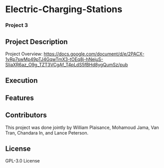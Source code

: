 # Electric-Charging-Stations
### Project 3

## Project Description
Project Overview: https://docs.google.com/document/d/e/2PACX-1vRp7swMp49pTJ4GqwTmX3-tOEq8j-hNejuS-SIiaXR6az_O9g_TZT3VCgAf_T4pLdS5fBHd8ygQumSz/pub

## Execution


## Features


## Contributors
This project was done jointly by William Plaisance, Mohamoud Jama, Van Tran, Chandara In, and Lance Peterson. 

## License
GPL-3.0 License
